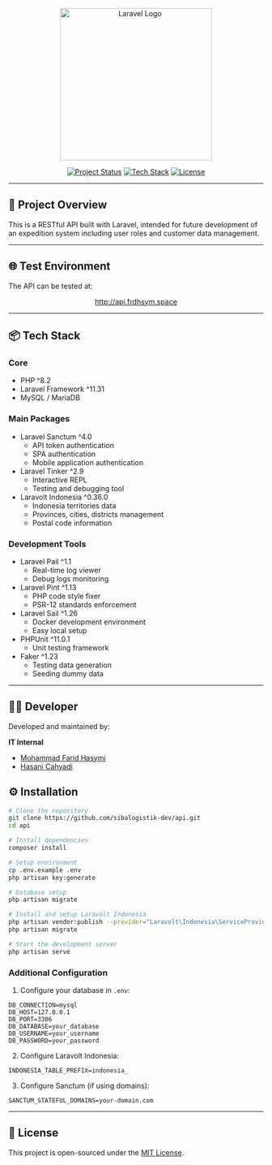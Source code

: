 <p align="center">
  <a href="https://laravel.com" target="_blank">
    <img src="https://raw.githubusercontent.com/laravel/art/master/logo-lockup/5%20SVG/2%20CMYK/1%20Full%20Color/laravel-logolockup-cmyk-red.svg" width="300" alt="Laravel Logo">
  </a>
</p>

<p align="center">
  <a href="#"><img src="https://img.shields.io/badge/Status-Initiated-yellow" alt="Project Status"></a>
  <a href="#"><img src="https://img.shields.io/badge/API-Laravel-blue" alt="Tech Stack"></a>
  <a href="#"><img src="https://img.shields.io/badge/License-MIT-lightgrey" alt="License"></a>
</p>

---

## 🚀 Project Overview

This is a RESTful API built with Laravel, intended for future development of an expedition system including user roles and customer data management.

---

## 🌐 Test Environment

The API can be tested at:

<p align="center">
    <a href="http://api.frdhsym.space" target="_blank">http://api.frdhsym.space</a>
</p>

---

## 📦 Tech Stack

### Core

-   PHP ^8.2
-   Laravel Framework ^11.31
-   MySQL / MariaDB

### Main Packages

-   Laravel Sanctum ^4.0
    -   API token authentication
    -   SPA authentication
    -   Mobile application authentication
-   Laravel Tinker ^2.9
    -   Interactive REPL
    -   Testing and debugging tool
-   Laravolt Indonesia ^0.36.0
    -   Indonesia territories data
    -   Provinces, cities, districts management
    -   Postal code information

### Development Tools

-   Laravel Pail ^1.1
    -   Real-time log viewer
    -   Debug logs monitoring
-   Laravel Pint ^1.13
    -   PHP code style fixer
    -   PSR-12 standards enforcement
-   Laravel Sail ^1.26
    -   Docker development environment
    -   Easy local setup
-   PHPUnit ^11.0.1
    -   Unit testing framework
-   Faker ^1.23
    -   Testing data generation
    -   Seeding dummy data

---

## 👨‍💻 Developer

Developed and maintained by:

**IT Internal**

-   <a href="https://github.com/neveleneve">Mohammad Farid Hasymi</a>
-   <a href="https://github.com/hasanicahyadi">Hasani Cahyadi</a>

## ⚙️ Installation

```bash
# Clone the repository
git clone https://github.com/sibalogistik-dev/api.git
cd api

# Install dependencies
composer install

# Setup environment
cp .env.example .env
php artisan key:generate

# Database setup
php artisan migrate

# Install and setup Laravolt Indonesia
php artisan vendor:publish --provider="Laravolt\Indonesia\ServiceProvider"
php artisan migrate

# Start the development server
php artisan serve
```

### Additional Configuration

1. Configure your database in `.env`:

```env
DB_CONNECTION=mysql
DB_HOST=127.0.0.1
DB_PORT=3306
DB_DATABASE=your_database
DB_USERNAME=your_username
DB_PASSWORD=your_password
```

2. Configure Laravolt Indonesia:

```env
INDONESIA_TABLE_PREFIX=indonesia_
```

3. Configure Sanctum (if using domains):

```env
SANCTUM_STATEFUL_DOMAINS=your-domain.com
```

---

## 📄 License

This project is open-sourced under the [MIT License](https://opensource.org/licenses/MIT).
